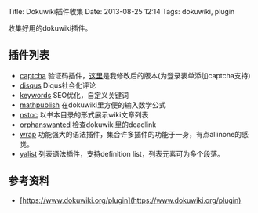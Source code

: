 Title: Dokuwiki插件收集
Date: 2013-08-25 12:14
Tags: dokuwiki, plugin

收集好用的dokuwiki插件。

## 插件列表

*  [captcha](https://www.dokuwiki.org/plugin:captcha) 验证码插件，[这里](/codes/snippets/dokuwiki_captcha_modify)是我修改后的版本(为登录表单添加captcha支持)
*  [disqus](https://www.dokuwiki.org/plugin:disqus) Diqus社会化评论
*  [keywords](https://www.dokuwiki.org/plugin:keywords) SEO优化，自定义关键词
*  [mathpublish](https://www.dokuwiki.org/plugin:mathpublish) 在dokuwiki里方便的输入数学公式
*  [nstoc](https://www.dokuwiki.org/plugin:nstoc) 以书本目录的形式展示wiki文章列表
*  [orphanswanted](https://www.dokuwiki.org/plugin:orphanswanted) 检查dokuwiki里的deadlink
*  [wrap](https://www.dokuwiki.org/plugin:wrap) 功能强大的语法插件，集合许多插件的功能于一身，有点allinone的感觉。
*  [yalist](https://www.dokuwiki.org/plugin:yalist) 列表语法插件，支持definition list，列表元素可为多个段落。
## 参考资料

*  [https://www.dokuwiki.org/plugin](https://www.dokuwiki.org/plugin)

